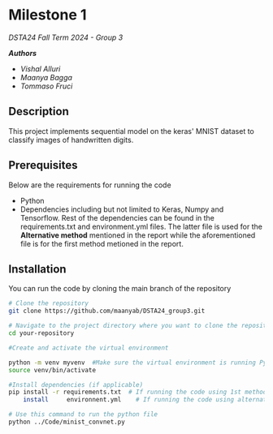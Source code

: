# Milestone 1
*DSTA24 Fall Term 2024 - Group 3*

__*Authors*__
- *Vishal Alluri* 
- *Maanya Bagga*
- *Tommaso Fruci*



## Description
This project implements sequential model on the keras' MNIST dataset to classify images of handwritten digits.


## Prerequisites

Below are the requirements for running the code
- Python
- Dependencies including but not limited to Keras, Numpy and Tensorflow. Rest of the dependencies can be found in the requirements.txt and environment.yml files. The latter file is used for the **Alternative method** mentioned in the report while the aforementioned file is for the first method metioned in the report.

## Installation
You can run the code by cloning the main branch of the repository 

```bash
# Clone the repository
git clone https://github.com/maanyab/DSTA24_group3.git

# Navigate to the project directory where you want to clone the repository
cd your-repository

#Create and activate the virtual environment

python -m venv myvenv  #Make sure the virtual environment is running Python 3.11
source venv/bin/activate

#Install dependencies (if applicable)
pip install -r requirements.txt  # If running the code using 1st method 
    install     environnent.yml    # If running the code using alternative method

# Use this command to run the python file
python ../Code/minist_convnet.py
```

